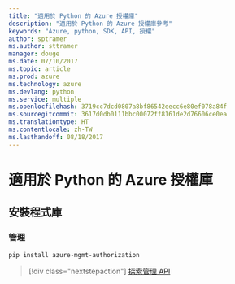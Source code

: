 ```yaml
---
title: "適用於 Python 的 Azure 授權庫"
description: "適用於 Python 的 Azure 授權庫參考"
keywords: "Azure, python, SDK, API, 授權"
author: sptramer
ms.author: sttramer
manager: douge
ms.date: 07/10/2017
ms.topic: article
ms.prod: azure
ms.technology: azure
ms.devlang: python
ms.service: multiple
ms.openlocfilehash: 3719cc7dcd0807a8bf86542eecc6e80ef078a84f
ms.sourcegitcommit: 3617d0db0111bbc00072ff8161de2d76606ce0ea
ms.translationtype: HT
ms.contentlocale: zh-TW
ms.lasthandoff: 08/18/2017
---
```

# <a name="azure-authorization-libraries-for-python"></a>適用於 Python 的 Azure 授權庫

## <a name="install-the-libraries"></a>安裝程式庫


### <a name="management"></a>管理

```bash
pip install azure-mgmt-authorization
```
> [!div class="nextstepaction"]
> [探索管理 API](/python/api/overview/azure/authorization/managementlibrary)